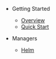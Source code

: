 -   Getting Started

    -   [Overview](README.md)
    -   [Quick Start](QuickStart.md)

-   Managers

    -   [Helm](managers/helm.md)
